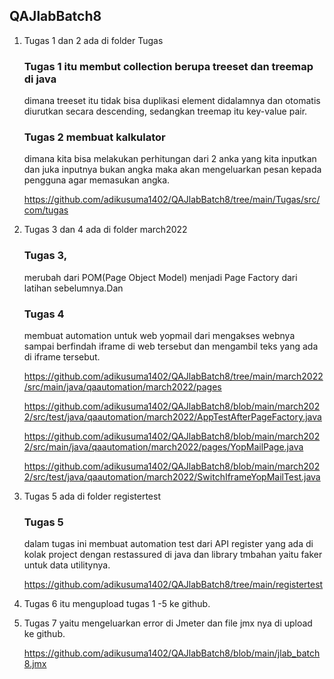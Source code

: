 ## QAJlabBatch8
1. Tugas 1 dan 2 ada di folder Tugas

   ### Tugas 1 itu membut collection berupa treeset dan treemap di java
   dimana treeset itu tidak bisa duplikasi element didalamnya dan otomatis diurutkan secara descending, sedangkan treemap itu key-value pair.
   
   ### Tugas 2 membuat kalkulator 
   dimana kita bisa melakukan perhitungan dari 2 anka yang kita inputkan dan juka inputnya bukan angka maka akan            mengeluarkan pesan kepada        pengguna agar memasukan angka.
   
   https://github.com/adikusuma1402/QAJlabBatch8/tree/main/Tugas/src/com/tugas

   
2. Tugas 3 dan 4 ada di folder march2022
   ### Tugas 3,
   merubah dari POM(Page Object Model) menjadi Page Factory dari latihan sebelumnya.Dan 
   
   ### Tugas 4
   membuat automation untuk web yopmail dari mengakses webnya sampai berfindah iframe di web tersebut dan mengambil teks yang ada di iframe                  tersebut.

   https://github.com/adikusuma1402/QAJlabBatch8/tree/main/march2022/src/main/java/qaautomation/march2022/pages

   https://github.com/adikusuma1402/QAJlabBatch8/blob/main/march2022/src/test/java/qaautomation/march2022/AppTestAfterPageFactory.java

   https://github.com/adikusuma1402/QAJlabBatch8/blob/main/march2022/src/main/java/qaautomation/march2022/pages/YopMailPage.java

   https://github.com/adikusuma1402/QAJlabBatch8/blob/main/march2022/src/test/java/qaautomation/march2022/SwitchIframeYopMailTest.java
   

3. Tugas 5 ada di folder registertest
   ### Tugas 5
   dalam tugas ini membuat automation test dari API register yang ada di kolak project dengan restassured di java
   dan library tmbahan yaitu faker untuk data utilitynya.
   
   https://github.com/adikusuma1402/QAJlabBatch8/tree/main/registertest

   
4. Tugas 6 itu mengupload tugas 1 -5 ke github.


5. Tugas 7 yaitu mengeluarkan error di Jmeter dan file jmx nya di upload ke github.

   https://github.com/adikusuma1402/QAJlabBatch8/blob/main/jlab_batch8.jmx

   
